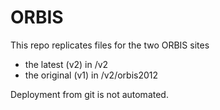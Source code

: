 ORBIS
=====

This repo replicates files for the two ORBIS sites

- the latest (v2) in /v2
- the original (v1) in /v2/orbis2012

Deployment from git is not automated.
